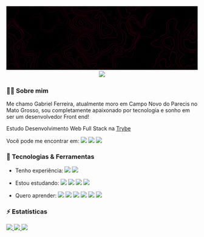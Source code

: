<div align="center">
  <img src="profile-banner.gif">
  <img src="https://komarev.com/ghpvc/?username=gabrielfqk&style=for-the-badge&color=110000&label=Visualizações+do+perfil"/>
</div>

### :man_technologist: Sobre mim

Me chamo Gabriel Ferreira, atualmente moro em Campo Novo do Parecis no Mato Grosso, sou completamente apaixonado por tecnologia e sonho em ser um desenvolvedor Front end!

Estudo Desenvolvimento Web Full Stack na [Trybe](https://betrybe.com)

Você pode me encontrar em:
<span>
    <a href="https://linkedin.com/in/gabrielfqk" target="_blank"><img src="https://img.shields.io/badge/LinkedIn-0077B5?style=for-the-badge&logo=linkedin&logoColor=white" /></a>
    <a href="mailto:gabrielfqk@gmail.com" target="_blank"><img src="https://img.shields.io/badge/Gmail-D14836?style=for-the-badge&logo=gmail&logoColor=white" /></a>
    <a href="https://t.me/gabrielfqk" target="_blank"><img src="https://img.shields.io/badge/Telegram-2CA5E0?style=for-the-badge&logo=telegram&logoColor=white" /></a>
</span>

### :rocket: Tecnologias & Ferramentas

* Tenho experiência:
  <span>
    <img src="https://img.shields.io/badge/HTML5-100?style=for-the-badge&logo=html5&logoColor=ff004d" />
    <img src="https://img.shields.io/badge/CSS3-100?style=for-the-badge&logo=css3&logoColor=ff004d" />
  </span>

* Estou estudando:
  <span>
    <img src="https://img.shields.io/badge/JavaScript-100?style=for-the-badge&logo=javascript&logoColor=ff004d" />
    <img src="https://img.shields.io/badge/GIT-100?style=for-the-badge&logo=git&logoColor=ff004d" />
    <img src="https://img.shields.io/badge/GITHUB-100?style=for-the-badge&logo=github&logoColor=ff004d" />
    <img src="https://img.shields.io/badge/Linux-100?style=for-the-badge&logo=linux&logoColor=ff004d" />
  </span>

* Quero aprender:
  <span>
    <img src="https://img.shields.io/badge/TypeScript-100?style=for-the-badge&logo=typescript&logoColor=ff004d" />
    <img src="https://img.shields.io/badge/Node.js-100?style=for-the-badge&logo=node.js&logoColor=ff004d" />
    <img src="https://img.shields.io/badge/MySQL-100?style=for-the-badge&logo=mysql&logoColor=ff004d" />
    <img src="https://img.shields.io/badge/Electron-100?style=for-the-badge&logo=electron&logoColor=ff004d" />
    <img src="https://img.shields.io/badge/React-100?style=for-the-badge&logo=react&logoColor=ff004d" />
    <img src="https://img.shields.io/badge/React_Native-100?style=for-the-badge&logo=react&logoColor=ff004d" />
  </span>

### :zap: Estatísticas

  <div>
    <a href="#">
      <img src="https://github-readme-stats.vercel.app/api/top-langs/?username=gabrielfqk&layout=compact&count_private=true&show_icons=true&title_color=ff004d&text_color=fff&icon_color=ff004d&border_color=ff004d&bg_color=45,100,170206&locale=pt-BR&border_radius=20&card_width=450" />
    </a>
    <a href="#">
      <img src="https://github-readme-stats.vercel.app/api?username=gabrielfqk&count_private=true&show_icons=true&title_color=ff004d&text_color=fff&icon_color=ff004d&border_color=ff004d&bg_color=45,100,170206&locale=pt-BR&border_radius=20&custom_title=Estatísticas do GitHub" />
    </a>
    <a href="https://wakatime.com/@gabrielfqk">
      <img src="https://github-readme-stats.vercel.app/api/wakatime?username=gabrielfqk&count_private=true&show_icons=true&title_color=ff004d&text_color=fff&icon_color=ff004d&border_color=ff004d&bg_color=45,100,170206&locale=pt-BR&border_radius=20&custom_title=Estatísticas do Wakatime" />
    </a>
  </div>

